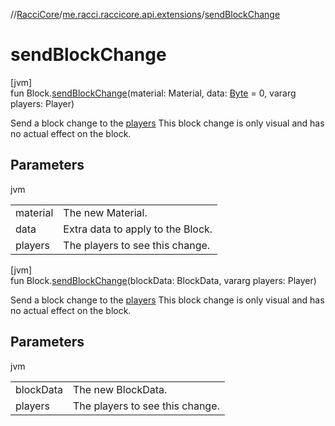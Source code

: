 //[RacciCore](../../index.md)/[me.racci.raccicore.api.extensions](index.md)/[sendBlockChange](send-block-change.md)

# sendBlockChange

[jvm]\
fun Block.[sendBlockChange](send-block-change.md)(material: Material, data: [Byte](https://kotlinlang.org/api/latest/jvm/stdlib/kotlin/-byte/index.html) = 0, vararg players: Player)

Send a block change to the [players](send-block-change.md) This block change is only visual and has no actual effect on the block.

## Parameters

jvm

| | |
|---|---|
| material | The new Material. |
| data | Extra data to apply to the Block. |
| players | The players to see this change. |

[jvm]\
fun Block.[sendBlockChange](send-block-change.md)(blockData: BlockData, vararg players: Player)

Send a block change to the [players](send-block-change.md) This block change is only visual and has no actual effect on the block.

## Parameters

jvm

| | |
|---|---|
| blockData | The new BlockData. |
| players | The players to see this change. |
